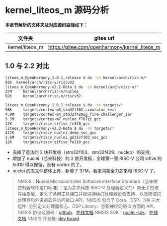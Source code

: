 # kernel_liteos_m 源码分析

**本章节解析的文件夹及对应源码路径如下：**

| 文件夹          | gitee url                                     |
| --------------- | --------------------------------------------- |
| kernel/liteos_m | https://gitee.com/openharmony/kernel_liteos_m |

## 1.0 与 2.2 对比

```bash
liteos_m_OpenHarmony_1.0.1_release $ du -sh kernel/arch/risc-v/*
92K  kernel/arch/risc-v/riscv32
liteos_m_OpenHarmony-v2.2-Beta $ du -sh kernel/arch/risc-v/*
37M     kernel/arch/risc-v/nuclei
92K     kernel/arch/risc-v/riscv32
```

```bash
liteos_m_OpenHarmony_1.0.1_release $ du -sh targets/*
96K     targets/cortex-m3_stm32f103_simulator_keil
4.8M    targets/cortex-m4_stm32f429ig_fire-challenger_iar
5.3M    targets/cortex-m7_nucleo_f767zi_gcc
12K     targets/riscv_sifive_fe310_gcc
liteos_m_OpenHarmony-v2.2-Beta $ du -sh targets/*
412K    targets/riscv_nuclei_demo_soc_gcc
1.6M    targets/riscv_nuclei_gd32vf103_soc_gcc
12K     targets/riscv_sifive_fe310_gcc
```

- 去掉了意法的 3 块开发板（stm32f103、stm32f429、nucleo）的支持。
- 增加了 nuclei（芯来科技）的 2 款开发板，全球第一家 RISC-V 公司 sifive 的 fe310 得以保留，没有 cortex 的了。
- nuclei 的库文件整体上传，新增了 37M，看来鸿蒙全力芯来和 RISC-V 了。

> NMSIS：Nuclei Microcontroller Software Interface Standard（芯来微控制器软件接口标准）：是为芯来科技 RISC-V 处理器定义的厂商无关的硬件抽象层，定义了通用工具接口并提供持续的处理器设备支持，以及简洁的处理器和外设的软件访问接口 API。NMSIS 包含了 Core、DSP、NN 三大组件: 分别定义处理器核心、DSP Library、卷积神经网络 3 方面的 API。
> NMSIS 协议及源码：[github](https://github.com/Nuclei-Software/NMSIS)、[在线文档](https://doc.nucleisys.com/nmsis)
> NMSIS SDK：[nuclei-sdk](https://github.com/Nuclei-Software/nuclei-sdk)、[在线文档](https://doc.nucleisys.com/nuclei_sdk)
> NMSIS 开发板: [dev board](https://doc.nucleisys.com/nuclei_board_labs/)
